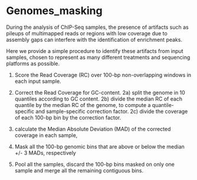 # Genomes_masking

During the analysis of ChIP-Seq samples, the presence of artifacts such as pileups of multimapped reads or regions with low coverage due to assembly gaps can interfere with the identification of enrichment peaks.

Here we provide a simple procedure to identify these artifacts from input samples, chosen to represent as many different treatments and sequencing platforms as possible.

1) Score the Read Coverage (RC) over 100-bp non-overlapping windows in each input sample. 

2) Correct the Read Coverage for GC-content. 
  2a) split the genome in 10 quantiles according to GC content. 
  2b) divide the median RC of each quantile by the median RC of the genome, to compute a quantile-specific and sample-specific correction factor.
  2c) divide the coverage of each 100-bp bin by the correction factor.

3) calculate the Median Absolute Deviation (MAD) of the corrected coverage in each sample,

4) Mask all the 100-bp genomic bins that are above or below the median +/- 3 MADs, respectively

5) Pool all the samples, discard the 100-bp bins masked on only one sample and merge all the remaining contiguous bins.

